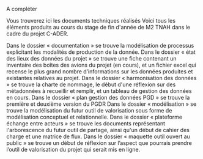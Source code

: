 A compléter

Vous trouverez ici les documents techniques réalisés Voici tous les éléments produits au cours du stage de fin d'année de M2 TNAH dans le cadre du projet C-ADER.

Dans le dossier « documentation » se trouve la modélisation de processus explicitant les modalités de production de la donnée.
Dans le dossier  « état des lieux des données du projet » se trouve une fiche contenant un inventaire des boîtes des avions du projet (en cours), et un fichier excel qui recense le plus grand nombre d’informations sur les données produites et existantes relatives au projet.
Dans le dossier « harmonisation des données » se trouve la charte de nommage, le début d'une réflexion sur des métadonnées à recueillir et remplir, et un tableau de gestion des données en cours.
Dans le dossier « plan gestion des données PGD » se trouve la première et deuxième version du PGDR
Dans le dossier « modélisation » se trouve la modélisation du futur outil de valorisation sous forme de modélisation conceptuel et relationnelle.
Dans le dossier « plateforme échange entre acteurs » se trouve les documents représentant l'arborescence du futur outil de partage, ainsi qu'un début de cahier des charge et une matrice de flux.
Dans le dossier « maquette outil ouvert au public » se trouve un début de réflexion sur l’aspect que pourrais prendre l’outil de valorisation du projet qui serait mis en ligne.
	
